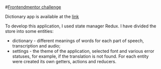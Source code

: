 #[Frontendmentor challenge](https://www.frontendmentor.io/challenges/dictionary-web-app-h5wwnyuKFL)

Dictionary app is available at the [link](https://george-avsa.github.io/fm-dictionary/)

To develop this application, I used state manager Redux. I have divided the store into some entities:
  * dictionary - different meanings of words for each part of speech, transcription and audio;
  * settings - the theme of the application, selected font and various error statuses, for example, if the translation is not found.
For each entity were created its own getters, actions and reducers.

